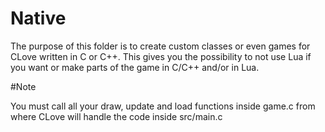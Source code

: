 
# Native

The purpose of this folder is to create custom classes or even games for CLove
written in C or C++.
This gives you the possibility to not use Lua if you want or make parts of the
game in C/C++ and/or in Lua.

#Note

You must call all your draw, update and load functions inside game.c from where
CLove will handle the code inside src/main.c
